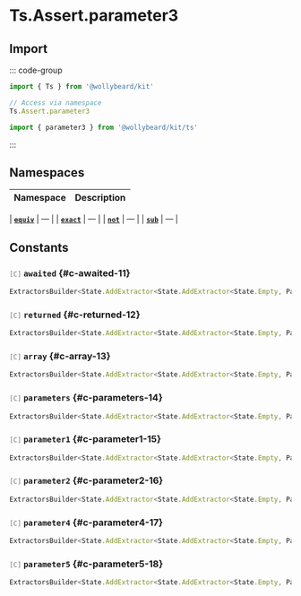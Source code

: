 # Ts.Assert.parameter3

## Import

::: code-group

```typescript [Namespace]
import { Ts } from '@wollybeard/kit'

// Access via namespace
Ts.Assert.parameter3
```

```typescript [Barrel]
import { parameter3 } from '@wollybeard/kit/ts'
```

:::

## Namespaces

| Namespace | Description |
| --------- | ----------- |

| [**`equiv`**](/api/ts/assert/parameter3/equiv) | — |
| [**`exact`**](/api/ts/assert/parameter3/exact) | — |
| [**`not`**](/api/ts/assert/parameter3/not) | — |
| [**`sub`**](/api/ts/assert/parameter3/sub) | — |

## Constants

### <span style="opacity: 0.6; font-weight: normal; font-size: 0.85em;">`[C]`</span> `awaited`<SourceLink inline href="https://github.com/jasonkuhrt/kit/blob/main/./src/utils/ts/assert/builder-generated/parameter3/$$.ts#L11" /> {#c-awaited-11}

```typescript
ExtractorsBuilder<State.AddExtractor<State.AddExtractor<State.Empty, Parameter3>, Awaited$>>
```

### <span style="opacity: 0.6; font-weight: normal; font-size: 0.85em;">`[C]`</span> `returned`<SourceLink inline href="https://github.com/jasonkuhrt/kit/blob/main/./src/utils/ts/assert/builder-generated/parameter3/$$.ts#L12" /> {#c-returned-12}

```typescript
ExtractorsBuilder<State.AddExtractor<State.AddExtractor<State.Empty, Parameter3>, Returned>>
```

### <span style="opacity: 0.6; font-weight: normal; font-size: 0.85em;">`[C]`</span> `array`<SourceLink inline href="https://github.com/jasonkuhrt/kit/blob/main/./src/utils/ts/assert/builder-generated/parameter3/$$.ts#L13" /> {#c-array-13}

```typescript
ExtractorsBuilder<State.AddExtractor<State.AddExtractor<State.Empty, Parameter3>, ArrayElement>>
```

### <span style="opacity: 0.6; font-weight: normal; font-size: 0.85em;">`[C]`</span> `parameters`<SourceLink inline href="https://github.com/jasonkuhrt/kit/blob/main/./src/utils/ts/assert/builder-generated/parameter3/$$.ts#L14" /> {#c-parameters-14}

```typescript
ExtractorsBuilder<State.AddExtractor<State.AddExtractor<State.Empty, Parameter3>, Parameters$>>
```

### <span style="opacity: 0.6; font-weight: normal; font-size: 0.85em;">`[C]`</span> `parameter1`<SourceLink inline href="https://github.com/jasonkuhrt/kit/blob/main/./src/utils/ts/assert/builder-generated/parameter3/$$.ts#L15" /> {#c-parameter1-15}

```typescript
ExtractorsBuilder<State.AddExtractor<State.AddExtractor<State.Empty, Parameter3>, Parameter1>>
```

### <span style="opacity: 0.6; font-weight: normal; font-size: 0.85em;">`[C]`</span> `parameter2`<SourceLink inline href="https://github.com/jasonkuhrt/kit/blob/main/./src/utils/ts/assert/builder-generated/parameter3/$$.ts#L16" /> {#c-parameter2-16}

```typescript
ExtractorsBuilder<State.AddExtractor<State.AddExtractor<State.Empty, Parameter3>, Parameter2>>
```

### <span style="opacity: 0.6; font-weight: normal; font-size: 0.85em;">`[C]`</span> `parameter4`<SourceLink inline href="https://github.com/jasonkuhrt/kit/blob/main/./src/utils/ts/assert/builder-generated/parameter3/$$.ts#L17" /> {#c-parameter4-17}

```typescript
ExtractorsBuilder<State.AddExtractor<State.AddExtractor<State.Empty, Parameter3>, Parameter4>>
```

### <span style="opacity: 0.6; font-weight: normal; font-size: 0.85em;">`[C]`</span> `parameter5`<SourceLink inline href="https://github.com/jasonkuhrt/kit/blob/main/./src/utils/ts/assert/builder-generated/parameter3/$$.ts#L18" /> {#c-parameter5-18}

```typescript
ExtractorsBuilder<State.AddExtractor<State.AddExtractor<State.Empty, Parameter3>, Parameter5>>
```
